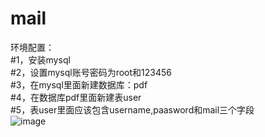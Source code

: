 # mail
环境配置：  
#1，安装mysql   
#2，设置mysql账号密码为root和123456   
#3，在mysql里面新建数据库：pdf     
#4，在数据库pdf里面新建表user   
#5，表user里面应该包含username,paasword和mail三个字段    
![image](https://user-images.githubusercontent.com/102196935/176362323-59a72ea0-a78e-489a-93f3-36550b4b3565.png)


